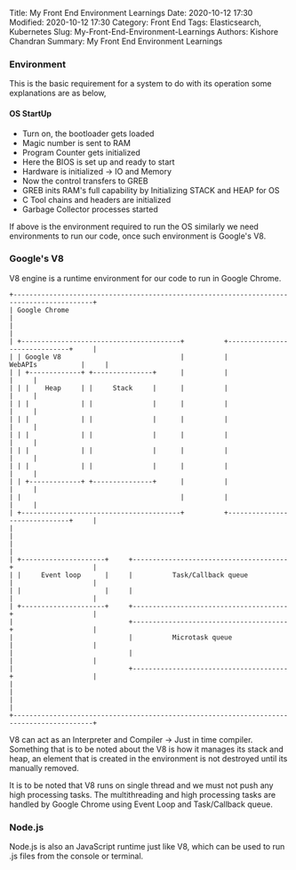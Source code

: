 Title: My Front End Environment Learnings 
Date: 2020-10-12 17:30
Modified: 2020-10-12 17:30
Category: Front End
Tags: Elasticsearch, Kubernetes
Slug: My-Front-End-Environment-Learnings 
Authors: Kishore Chandran
Summary: My Front End Environment Learnings 


### Environment
This is the basic requirement for a system to do with its operation
some explanations are as below,
#### OS StartUp
 * Turn on, the bootloader gets loaded
 * Magic number is sent to RAM
 * Program Counter gets initialized 
 * Here the BIOS is set up and ready to start
 * Hardware is initialized -> IO and Memory
 * Now the control transfers to GREB
 * GREB inits RAM's full capability by Initializing STACK and HEAP for OS
 * C Tool chains and headers are initialized
 * Garbage Collector processes started

If above is the environment required to run the OS similarly we need environments to 
run our code, once such environment is Google's V8.

### Google's V8
V8 engine is a runtime environment for our code to run in Google Chrome.

```
+------------------------------------------------------------------------------------------+
| Google Chrome                                                                            |
|                                                                                          |
| +----------------------------------------+          +------------------------------+     |
| | Google V8                              |          |            WebAPIs           |     |
| | +-------------+ +---------------+      |          |                              |     |
| | |    Heap     | |     Stack     |      |          |                              |     |
| | |             | |               |      |          |                              |     |
| | |             | |               |      |          |                              |     |
| | |             | |               |      |          |                              |     |
| | |             | |               |      |          |                              |     |
| | |             | |               |      |          |                              |     |
| | +-------------+ +---------------+      |          |                              |     |
| |                                        |          |                              |     |
| +----------------------------------------+          +------------------------------+     |
|                                                                                          |
|                                                                                          |
| +---------------------+     +---------------------------------------+                    |
| |     Event loop      |     |          Task/Callback queue          |                    |
| |                     |     |                                       |                    |
| +---------------------+     +---------------------------------------+                    |
|                             +---------------------------------------+                    |
|                             |          Microtask queue              |                    |
|                             |                                       |                    |
|                             +---------------------------------------+                    |
|                                                                                          |
|                                                                                          |
+------------------------------------------------------------------------------------------+
```

V8 can act as an Interpreter and Compiler -> Just in time compiler.
Something that is to be noted about the V8 is how it manages its stack and heap, 
an element that is created in the environment is not destroyed until its manually removed.

It is to be noted that V8 runs on single thread and we must not push any high processing tasks.
The multithreading and high processing tasks are handled by Google Chrome using Event Loop and Task/Callback queue.

### Node.js
Node.js is also an JavaScript runtime just like V8, which can be used to run .js files 
from the console or terminal.
